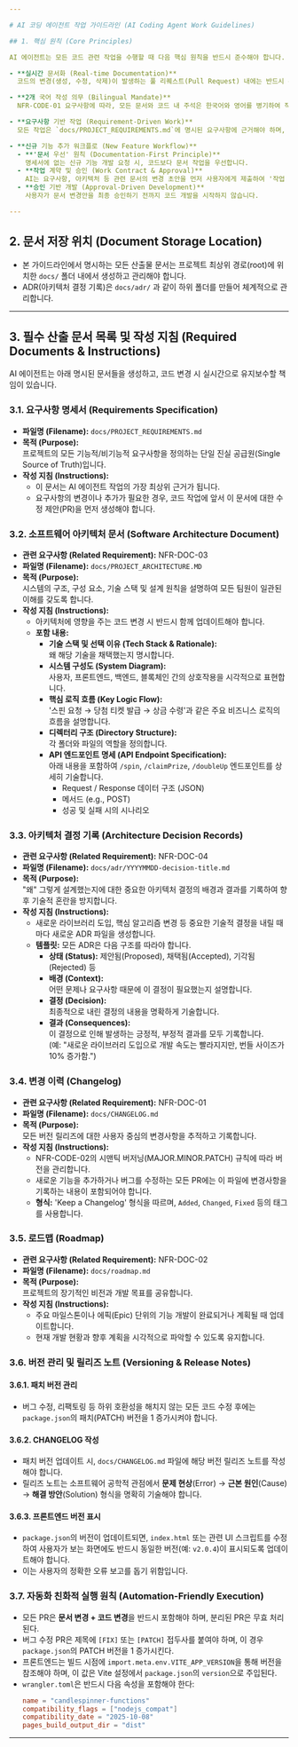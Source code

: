 ```yaml
---

# AI 코딩 에이전트 작업 가이드라인 (AI Coding Agent Work Guidelines)

## 1. 핵심 원칙 (Core Principles)

AI 에이전트는 모든 코드 관련 작업을 수행할 때 다음 핵심 원칙을 반드시 준수해야 합니다.

- **실시간 문서화 (Real-time Documentation)**  
  코드의 변경(생성, 수정, 삭제)이 발생하는 풀 리퀘스트(Pull Request) 내에는 반드시 관련된 문서의 변경사항이 함께 포함되어야 합니다. 코드와 문서는 항상 동일한 버전을 유지해야 합니다.

- **2개 국어 작성 의무 (Bilingual Mandate)**  
  NFR-CODE-01 요구사항에 따라, 모든 문서와 코드 내 주석은 한국어와 영어를 병기하여 작성해야 합니다.

- **요구사항 기반 작업 (Requirement-Driven Work)**  
  모든 작업은 `docs/PROJECT_REQUIREMENTS.md`에 명시된 요구사항에 근거해야 하며, 아키텍처는 `docs/PROJECT_ARCHITECTURE.md`를 따라야 합니다.

- **신규 기능 추가 워크플로 (New Feature Workflow)**
  - **'문서 우선' 원칙 (Documentation-First Principle)**  
    명세서에 없는 신규 기능 개발 요청 시, 코드보다 문서 작업을 우선합니다.
  - **작업 계약 및 승인 (Work Contract & Approval)**  
    AI는 요구사항, 아키텍처 등 관련 문서의 변경 초안을 먼저 사용자에게 제출하여 '작업 계약'으로 삼습니다.
  - **승인 기반 개발 (Approval-Driven Development)**  
    사용자가 문서 변경안을 최종 승인하기 전까지 코드 개발을 시작하지 않습니다.

---
```


## 2. 문서 저장 위치 (Document Storage Location)

- 본 가이드라인에서 명시하는 모든 산출물 문서는 프로젝트 최상위 경로(root)에 위치한 `docs/` 폴더 내에서 생성하고 관리해야 합니다.
- ADR(아키텍처 결정 기록)은 `docs/adr/` 과 같이 하위 폴더를 만들어 체계적으로 관리합니다.

---

## 3. 필수 산출 문서 목록 및 작성 지침 (Required Documents & Instructions)

AI 에이전트는 아래 명시된 문서들을 생성하고, 코드 변경 시 실시간으로 유지보수할 책임이 있습니다.

### 3.1. 요구사항 명세서 (Requirements Specification)

- **파일명 (Filename):** `docs/PROJECT_REQUIREMENTS.md`  
- **목적 (Purpose):**  
  프로젝트의 모든 기능적/비기능적 요구사항을 정의하는 단일 진실 공급원(Single Source of Truth)입니다.  
- **작성 지침 (Instructions):**
  - 이 문서는 AI 에이전트 작업의 가장 최상위 근거가 됩니다.
  - 요구사항의 변경이나 추가가 필요한 경우, 코드 작업에 앞서 이 문서에 대한 수정 제안(PR)을 먼저 생성해야 합니다.

### 3.2. 소프트웨어 아키텍처 문서 (Software Architecture Document)

- **관련 요구사항 (Related Requirement):** NFR-DOC-03  
- **파일명 (Filename):** `docs/PROJECT_ARCHITECTURE.MD`  
- **목적 (Purpose):**  
  시스템의 구조, 구성 요소, 기술 스택 및 설계 원칙을 설명하여 모든 팀원이 일관된 이해를 갖도록 합니다.  
- **작성 지침 (Instructions):**
  - 아키텍처에 영향을 주는 코드 변경 시 반드시 함께 업데이트해야 합니다.
  - **포함 내용:**
    - **기술 스택 및 선택 이유 (Tech Stack & Rationale):**  
      왜 해당 기술을 채택했는지 명시합니다.
    - **시스템 구성도 (System Diagram):**  
      사용자, 프론트엔드, 백엔드, 블록체인 간의 상호작용을 시각적으로 표현합니다.
    - **핵심 로직 흐름 (Key Logic Flow):**  
      '스핀 요청 → 당첨 티켓 발급 → 상금 수령'과 같은 주요 비즈니스 로직의 흐름을 설명합니다.
    - **디렉터리 구조 (Directory Structure):**  
      각 폴더와 파일의 역할을 정의합니다.
    - **API 엔드포인트 명세 (API Endpoint Specification):**  
      아래 내용을 포함하여 `/spin`, `/claimPrize`, `/doubleUp` 엔드포인트를 상세히 기술합니다.
      - Request / Response 데이터 구조 (JSON)
      - 메서드 (e.g., POST)
      - 성공 및 실패 시의 시나리오

### 3.3. 아키텍처 결정 기록 (Architecture Decision Records)

- **관련 요구사항 (Related Requirement):** NFR-DOC-04  
- **파일명 (Filename):** `docs/adr/YYYYMMDD-decision-title.md`  
- **목적 (Purpose):**  
  "왜" 그렇게 설계했는지에 대한 중요한 아키텍처 결정의 배경과 결과를 기록하여 향후 기술적 혼란을 방지합니다.  
- **작성 지침 (Instructions):**
  - 새로운 라이브러리 도입, 핵심 알고리즘 변경 등 중요한 기술적 결정을 내릴 때마다 새로운 ADR 파일을 생성합니다.
  - **템플릿:** 모든 ADR은 다음 구조를 따라야 합니다.
    - **상태 (Status):** 제안됨(Proposed), 채택됨(Accepted), 기각됨(Rejected) 등
    - **배경 (Context):**  
      어떤 문제나 요구사항 때문에 이 결정이 필요했는지 설명합니다.
    - **결정 (Decision):**  
      최종적으로 내린 결정의 내용을 명확하게 기술합니다.
    - **결과 (Consequences):**  
      이 결정으로 인해 발생하는 긍정적, 부정적 결과를 모두 기록합니다.  
      (예: "새로운 라이브러리 도입으로 개발 속도는 빨라지지만, 번들 사이즈가 10% 증가함.")

### 3.4. 변경 이력 (Changelog)

- **관련 요구사항 (Related Requirement):** NFR-DOC-01  
- **파일명 (Filename):** `docs/CHANGELOG.md`  
- **목적 (Purpose):**  
  모든 버전 릴리즈에 대한 사용자 중심의 변경사항을 추적하고 기록합니다.  
- **작성 지침 (Instructions):**
  - NFR-CODE-02의 시맨틱 버저닝(MAJOR.MINOR.PATCH) 규칙에 따라 버전을 관리합니다.
  - 새로운 기능을 추가하거나 버그를 수정하는 모든 PR에는 이 파일에 변경사항을 기록하는 내용이 포함되어야 합니다.
  - **형식:** 'Keep a Changelog' 형식을 따르며, `Added`, `Changed`, `Fixed` 등의 태그를 사용합니다.

### 3.5. 로드맵 (Roadmap)

- **관련 요구사항 (Related Requirement):** NFR-DOC-02  
- **파일명 (Filename):** `docs/roadmap.md`  
- **목적 (Purpose):**  
  프로젝트의 장기적인 비전과 개발 목표를 공유합니다.  
- **작성 지침 (Instructions):**
  - 주요 마일스톤이나 에픽(Epic) 단위의 기능 개발이 완료되거나 계획될 때 업데이트합니다.
  - 현재 개발 현황과 향후 계획을 시각적으로 파악할 수 있도록 유지합니다.

### 3.6. 버전 관리 및 릴리즈 노트 (Versioning & Release Notes)

#### 3.6.1. 패치 버전 관리
- 버그 수정, 리팩토링 등 하위 호환성을 해치지 않는 모든 코드 수정 후에는 `package.json`의 패치(PATCH) 버전을 1 증가시켜야 합니다.

#### 3.6.2. CHANGELOG 작성
- 패치 버전 업데이트 시, `docs/CHANGELOG.md` 파일에 해당 버전 릴리즈 노트를 작성해야 합니다.
- 릴리즈 노트는 소프트웨어 공학적 관점에서 **문제 현상**(Error) → **근본 원인**(Cause) → **해결 방안**(Solution) 형식을 명확히 기술해야 합니다.

#### 3.6.3. 프론트엔드 버전 표시
- `package.json`의 버전이 업데이트되면, `index.html` 또는 관련 UI 스크립트를 수정하여 사용자가 보는 화면에도 반드시 동일한 버전(예: `v2.0.4`)이 표시되도록 업데이트해야 합니다.
- 이는 사용자의 정확한 오류 보고를 돕기 위함입니다.

### 3.7. 자동화 친화적 실행 원칙 (Automation-Friendly Execution)

- 모든 PR은 **문서 변경 + 코드 변경**을 반드시 포함해야 하며, 분리된 PR은 무효 처리된다.  
- 버그 수정 PR은 제목에 `[FIX]` 또는 `[PATCH]` 접두사를 붙여야 하며, 이 경우 `package.json`의 PATCH 버전을 1 증가시킨다.  
- 프론트엔드는 빌드 시점에 `import.meta.env.VITE_APP_VERSION`을 통해 버전을 참조해야 하며, 이 값은 Vite 설정에서 `package.json`의 `version`으로 주입된다.  
- `wrangler.toml`은 반드시 다음 속성을 포함해야 한다:
  ```toml
  name = "candlespinner-functions"
  compatibility_flags = ["nodejs_compat"]
  compatibility_date = "2025-10-08"
  pages_build_output_dir = "dist"
  ```

---
